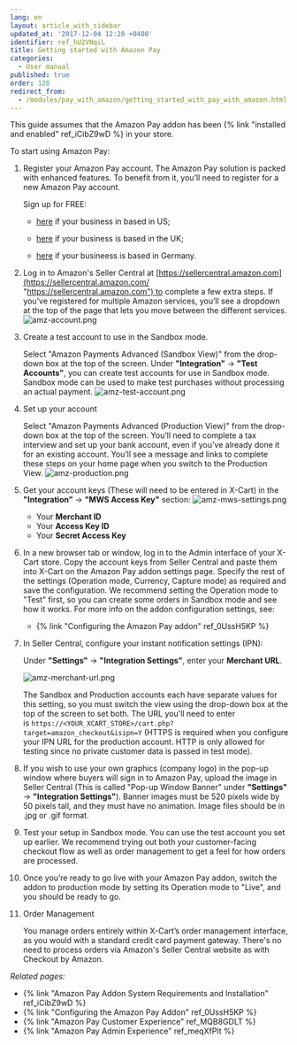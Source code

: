 ```yaml
---
lang: en
layout: article_with_sidebar
updated_at: '2017-12-04 12:20 +0400'
identifier: ref_hU2VNqiL
title: Getting started with Amazon Pay
categories:
  - User manual
published: true
order: 120
redirect_from:
  - /modules/pay_with_amazon/getting_started_with_pay_with_amazon.html
---
```



This guide assumes that the Amazon Pay addon has been {% link "installed and enabled" ref_iCibZ9wD %} in your store.

To start using Amazon Pay:

1.  Register your Amazon Pay account. The Amazon Pay solution is packed with enhanced features. To benefit from it, you’ll need to register for a new Amazon Pay account. 

    Sign up for FREE:
    * [here](https://sellercentral.amazon.com/hz/me/sp/signup?solutionProviderOptions=mws-acc%3B&marketplaceId=AGWSWK15IEJJ7&solutionProviderToken=AAAAAQAAAAEAAAAQfpVQU5xLh2akayccfpDvHQAAAHBxwuqxsJNuB0RIC7O5G8WhzHOcCVrQdj2jj2lI0XFV7ANl7TAgQVke%2BEj%2Fp4yOoi7YI2r0BGAwgwx5tnxTD2K1K25xgDeKuwXrD79YFecvGLGlAAN%2FpYwMOuoL%2BiyD1926Yc27EmAFLxYJfWlnYwmS&solutionProviderId=A1PQFSSKP8TT2U) if your business in based in US;
    
    * [here](https://payments.amazon.co.uk/preregistration/lpa?LD=SPUKAP_EX_XCart16) if your business is based in the UK;
    
    * [here](https://payments.amazon.co.uk/preregistration/lpa?LD=SPUDEAP_EX_XCart16) if your busineess is based in Germany.



2.  Log in to Amazon's Seller Central at [https://sellercentral.amazon.com](https://sellercentral.amazon.com/ "https://sellercentral.amazon.com") to complete a few extra steps. If you’ve registered for multiple Amazon services, you’ll see a dropdown at the top of the page that lets you move between the different services.
    ![amz-account.png]({{site.baseurl}}/attachments/ref_hU2VNqiL/amz-account.png)


3.  Create a test account to use in the Sandbox mode.
    
    Select "Amazon Payments Advanced (Sandbox View)" from the drop-down box at the top of the screen. Under **"Integration"** -> **"Test Accounts"**, you can create test accounts for use in  Sandbox mode. Sandbox mode can be used to make test purchases without processing an actual payment.
    ![amz-test-account.png]({{site.baseurl}}/attachments/ref_hU2VNqiL/amz-test-account.png)


4.  Set up your account
    
    Select "Amazon Payments Advanced (Production View)" from the drop-down box at the top of the screen. You’ll need to complete a tax interview and set up your bank account, even if you’ve already done it for an existing account. You’ll see a message and links to complete these steps on your home page when you switch to the Production View.
    ![amz-production.png]({{site.baseurl}}/attachments/ref_hU2VNqiL/amz-production.png)


5.  Get your account keys (These will need to be entered in X-Cart) in the **"Integration"** -> **"MWS Access Key"** section:
    ![amz-mws-settings.png]({{site.baseurl}}/attachments/ref_hU2VNqiL/amz-mws-settings.png)

    *   Your **Merchant ID**
    *   Your **Access Key ID**
    *   Your **Secret Access Key**

6.  In a new browser tab or window, log in to the Admin interface of your X-Cart store. Copy the account keys from Seller Central and paste them into X-Cart on the Amazon Pay addon settings page. Specify the rest of the settings (Operation mode, Currency, Capture mode) as required and save the configuration. We recommend setting the Operation mode to "Test" first, so you can create some orders in Sandbox mode and see how it works. For more info on the addon configuration settings, see:

    *   {% link "Configuring the Amazon Pay addon" ref_0UssH5KP %}


7.  In Seller Central, configure your instant notification settings (IPN):
       
    Under **"Settings"** -> **"Integration Settings"**, enter your **Merchant URL**. 
    
    ![amz-merchant-url.png]({{site.baseurl}}/attachments/ref_hU2VNqiL/amz-merchant-url.png)
    
    The Sandbox and Production accounts each have separate values for this setting, so you must switch the view using the drop-down box at the top of the screen to set both. The URL you'll need to enter is `httрs://<YOUR_XCART_STORE>/cart.php?target=amazon_checkout&isipn=Y` (HTTPS is required when you configure your IPN URL for the production account. HTTP is only allowed for testing since no private customer data is passed in test mode). 


8.  If you wish to use your own graphics (company logo) in the pop-up window where buyers will sign in to Amazon Pay, upload the image in Seller Central (This is called "Pop-up Window Banner" under **"Settings"** -> **"Integration Settings"**). Banner images must be 520 pixels wide by 50 pixels tall, and they must have no animation. Image files should be in .jpg or .gif format.


9.  Test your setup in Sandbox mode. You can use the test account you set up earlier. We recommend trying out both your customer-facing checkout flow as well as order management to get a feel for how orders are processed.


10.  Once you’re ready to go live with your Amazon Pay addon, switch the addon to production mode by setting its Operation mode to "Live", and you should be ready to go.


11.  Order Management
     
     You manage orders entirely within X-Cart’s order management interface, as you would with a standard credit card payment gateway. There's no need to process orders via Amazon's Seller Central website as with Checkout by Amazon.

_Related pages:_

*   {% link "Amazon Pay Addon System Requirements and Installation" ref_iCibZ9wD %}
*   {% link "Configuring the Amazon Pay Addon" ref_0UssH5KP %}
*   {% link "Amazon Pay Customer Experience" ref_MQB8GDLT %}
*   {% link "Amazon Pay Admin Experience" ref_meqXfPIt %}
